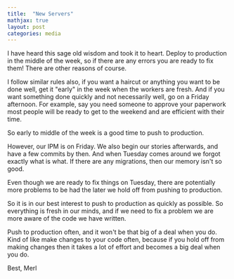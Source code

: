 ```yaml
---
title:  "New Servers"
mathjax: true
layout: post
categories: media
---
```


I have heard this sage old wisdom and took it to heart. Deploy to production in the middle of the week, so if there are any errors you are ready to fix them!
There are other reasons of course. 

I follow similar rules also, if you want a haircut or anything you want to be done well, get it "early" in the week when the workers are fresh. And if you want something done quickly and 
not necessarily well, go on a Friday afternoon. For example, say you need someone to approve your paperwork most people will be ready to get to the weekend and are efficient with their time. 

So early to middle of the week is a good time to push to production. 

However, our IPM is on Friday. We also begin our stories afterwards, and have a few commits by then. 
And when Tuesday comes around we forgot exactly what is what. If there are any migrations, then our memory isn't so good.

Even though we are ready to fix things on Tuesday, there are potentially more problems to be had the later we hold off from pushing to production. 

So it is in our best interest to push to production as quickly as possible. So everything is fresh in our minds, and if we need to fix a problem we are more aware of the code we have written. 

Push to production often, and it won't be that big of a deal when you do. Kind of like make changes to your code often, because if you hold off from making changes then it 
takes a lot of effort and becomes a big deal when you do. 

Best, 
Merl
